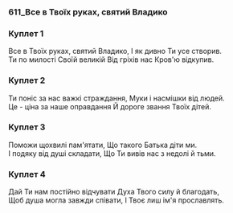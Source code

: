 ### 611_Все в Твоїх руках, святий Владико
### Куплет 1
Все в Твоїх руках, святий Владико, І як дивно Ти усе створив.<br/>Ти по милості Своїй великій Від гріхів нас Кров'ю відкупив.
### Куплет 2
Ти поніс за нас важкі страждання, Муки і насмішки від людей.<br/>Це - ціна за наше оправдання Й дороге звання Твоїх дітей.
### Куплет 3
Поможи щохвилі пам'ятати, Що такого Батька діти ми.<br/>І подяку від душі складати, Що Ти вивів нас з недолі й тьми.
### Куплет 4
Дай Ти нам постійно відчувати Духа Твого силу й благодать,<br/>Щоб душа могла завжди співати, І Твоє лиш ім'я прославлять.
